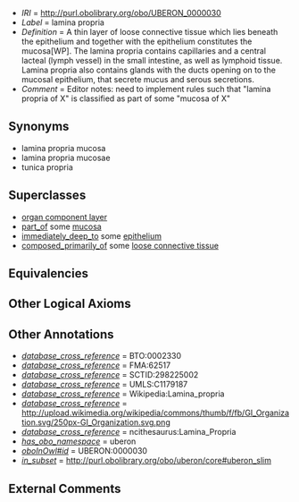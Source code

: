 * *IRI* = http://purl.obolibrary.org/obo/UBERON_0000030
 * *Label* = lamina propria
 * *Definition* = A thin layer of loose connective tissue which lies beneath the epithelium and together with the epithelium constitutes the mucosa[WP]. The lamina propria contains capillaries and a central lacteal (lymph vessel) in the small intestine, as well as lymphoid tissue. Lamina propria also contains glands with the ducts opening on to the mucosal epithelium, that secrete mucus and serous secretions.
 * *Comment* = Editor notes: need to implement rules such that "lamina propria of X" is classified as part of some "mucosa of X"

## Synonyms

 * lamina propria mucosa
 * lamina propria mucosae
 * tunica propria

## Superclasses

 * [organ component layer](../../UBERON/23/UBERON_0004923.md)
 * [part_of](../../BFO/50/BFO_0000050.md) some [mucosa](../../UBERON/44/UBERON_0000344.md)
 * [immediately_deep_to](../../BSPO/07/BSPO_0001107.md) some [epithelium](../../UBERON/83/UBERON_0000483.md)
 * [composed_primarily_of](../../UBREL/02/UBREL_0000002.md) some [loose connective tissue](../../UBERON/25/UBERON_0011825.md)

## Equivalencies


## Other Logical Axioms


## Other Annotations

 * *[database_cross_reference](../../ef/oboInOwl#hasDbXref.md)* = BTO:0002330
 * *[database_cross_reference](../../ef/oboInOwl#hasDbXref.md)* = FMA:62517
 * *[database_cross_reference](../../ef/oboInOwl#hasDbXref.md)* = SCTID:298225002
 * *[database_cross_reference](../../ef/oboInOwl#hasDbXref.md)* = UMLS:C1179187
 * *[database_cross_reference](../../ef/oboInOwl#hasDbXref.md)* = Wikipedia:Lamina_propria
 * *[database_cross_reference](../../ef/oboInOwl#hasDbXref.md)* = http://upload.wikimedia.org/wikipedia/commons/thumb/f/fb/GI_Organization.svg/250px-GI_Organization.svg.png
 * *[database_cross_reference](../../ef/oboInOwl#hasDbXref.md)* = ncithesaurus:Lamina_Propria
 * *[has_obo_namespace](../../ce/oboInOwl#hasOBONamespace.md)* = uberon
 * *[oboInOwl#id](../../id/oboInOwl#id.md)* = UBERON:0000030
 * *[in_subset](../../et/oboInOwl#inSubset.md)* = http://purl.obolibrary.org/obo/uberon/core#uberon_slim

## External Comments

